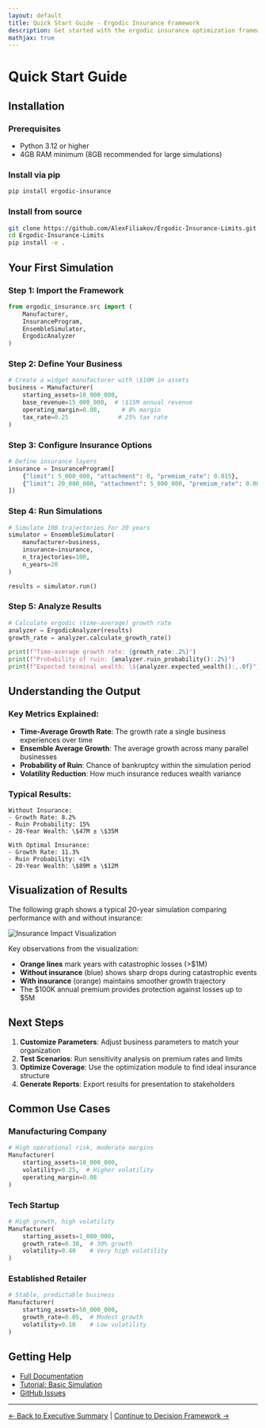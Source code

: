 ```yaml
---
layout: default
title: Quick Start Guide - Ergodic Insurance Framework
description: Get started with the ergodic insurance optimization framework in minutes
mathjax: true
---
```


# Quick Start Guide

## Installation

### Prerequisites
- Python 3.12 or higher
- 4GB RAM minimum (8GB recommended for large simulations)

### Install via pip
```bash
pip install ergodic-insurance
```

### Install from source
```bash
git clone https://github.com/AlexFiliakov/Ergodic-Insurance-Limits.git
cd Ergodic-Insurance-Limits
pip install -e .
```

## Your First Simulation

### Step 1: Import the Framework
```python
from ergodic_insurance.src import (
    Manufacturer,
    InsuranceProgram,
    EnsembleSimulator,
    ErgodicAnalyzer
)
```

### Step 2: Define Your Business
```python
# Create a widget manufacturer with \$10M in assets
business = Manufacturer(
    starting_assets=10_000_000,
    base_revenue=15_000_000,  # \$15M annual revenue
    operating_margin=0.08,      # 8% margin
    tax_rate=0.25              # 25% tax rate
)
```

### Step 3: Configure Insurance Options
```python
# Define insurance layers
insurance = InsuranceProgram([
    {"limit": 5_000_000, "attachment": 0, "premium_rate": 0.015},
    {"limit": 20_000_000, "attachment": 5_000_000, "premium_rate": 0.008},
])
```

### Step 4: Run Simulations
```python
# Simulate 100 trajectories for 20 years
simulator = EnsembleSimulator(
    manufacturer=business,
    insurance=insurance,
    n_trajectories=100,
    n_years=20
)

results = simulator.run()
```

### Step 5: Analyze Results
```python
# Calculate ergodic (time-average) growth rate
analyzer = ErgodicAnalyzer(results)
growth_rate = analyzer.calculate_growth_rate()

print(f"Time-average growth rate: {growth_rate:.2%}")
print(f"Probability of ruin: {analyzer.ruin_probability():.2%}")
print(f"Expected terminal wealth: \${analyzer.expected_wealth():,.0f}")
```

## Understanding the Output

### Key Metrics Explained:
- **Time-Average Growth Rate**: The growth rate a single business experiences over time
- **Ensemble Average Growth**: The average growth across many parallel businesses
- **Probability of Ruin**: Chance of bankruptcy within the simulation period
- **Volatility Reduction**: How much insurance reduces wealth variance

### Typical Results:
```
Without Insurance:
- Growth Rate: 8.2%
- Ruin Probability: 15%
- 20-Year Wealth: \$47M ± \$35M

With Optimal Insurance:
- Growth Rate: 11.3%
- Ruin Probability: <1%
- 20-Year Wealth: \$89M ± \$12M
```

## Visualization of Results

The following graph shows a typical 20-year simulation comparing performance with and without insurance:

![Insurance Impact Visualization](/Ergodic-Insurance-Limits/assets/results/getting_started/output.png)

Key observations from the visualization:
- **Orange lines** mark years with catastrophic losses (>\$1M)
- **Without insurance** (blue) shows sharp drops during catastrophic events
- **With insurance** (orange) maintains smoother growth trajectory
- The \$100K annual premium provides protection against losses up to \$5M

## Next Steps

1. **Customize Parameters**: Adjust business parameters to match your organization
2. **Test Scenarios**: Run sensitivity analysis on premium rates and limits
3. **Optimize Coverage**: Use the optimization module to find ideal insurance structure
4. **Generate Reports**: Export results for presentation to stakeholders

## Common Use Cases

### Manufacturing Company
```python
# High operational risk, moderate margins
Manufacturer(
    starting_assets=10_000_000,
    volatility=0.25,  # Higher volatility
    operating_margin=0.08
)
```

### Tech Startup
```python
# High growth, high volatility
Manufacturer(
    starting_assets=1_000_000,
    growth_rate=0.30,  # 30% growth
    volatility=0.40    # Very high volatility
)
```

### Established Retailer
```python
# Stable, predictable business
Manufacturer(
    starting_assets=50_000_000,
    growth_rate=0.05,  # Modest growth
    volatility=0.10    # Low volatility
)
```

## Getting Help

- [Full Documentation](/Ergodic-Insurance-Limits/docs/overview)
- [Tutorial: Basic Simulation](/Ergodic-Insurance-Limits/tutorials/basic_simulation)
- [GitHub Issues](https://github.com/AlexFiliakov/Ergodic-Insurance-Limits/issues)

---

[← Back to Executive Summary](/Ergodic-Insurance-Limits/docs/user_guide/executive_summary) | [Continue to Decision Framework →](/Ergodic-Insurance-Limits/docs/user_guide/decision_framework)
